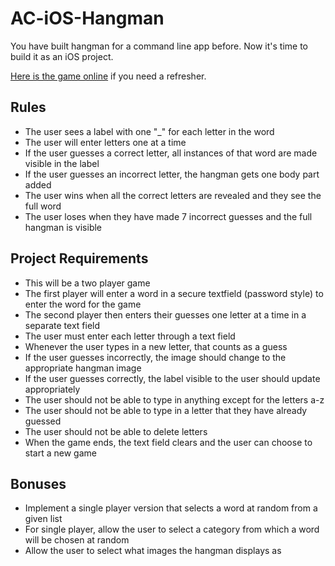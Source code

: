 # AC-iOS-Hangman

You have built hangman for a command line app before.  Now it's time to build it as an iOS project.

[Here is the game online](http://www.playhangman.com/PH.asp?g=SCRABBLE7) if you need a refresher.

## Rules

- The user sees a label with one "_" for each letter in the word
- The user will enter letters one at a time
- If the user guesses a correct letter, all instances of that word are made visible in the label
- If the user guesses an incorrect letter, the hangman gets one body part added
- The user wins when all the correct letters are revealed and they see the full word
- The user loses when they have made 7 incorrect guesses and the full hangman is visible

## Project Requirements

- This will be a two player game
- The first player will enter a word in a secure textfield (password style) to enter the word for the game
- The second player then enters their guesses one letter at a time in a separate text field
- The user must enter each letter through a text field
- Whenever the user types in a new letter, that counts as a guess
- If the user guesses incorrectly, the image should change to the appropriate hangman image
- If the user guesses correctly, the label visible to the user should update appropriately
- The user should not be able to type in anything except for the letters a-z
- The user should not be able to type in a letter that they have already guessed
- The user should not be able to delete letters
- When the game ends, the text field clears and the user can choose to start a new game

## Bonuses

- Implement a single player version that selects a word at random from a given list
- For single player, allow the user to select a category from which a word will be chosen at random
- Allow the user to select what images the hangman displays as